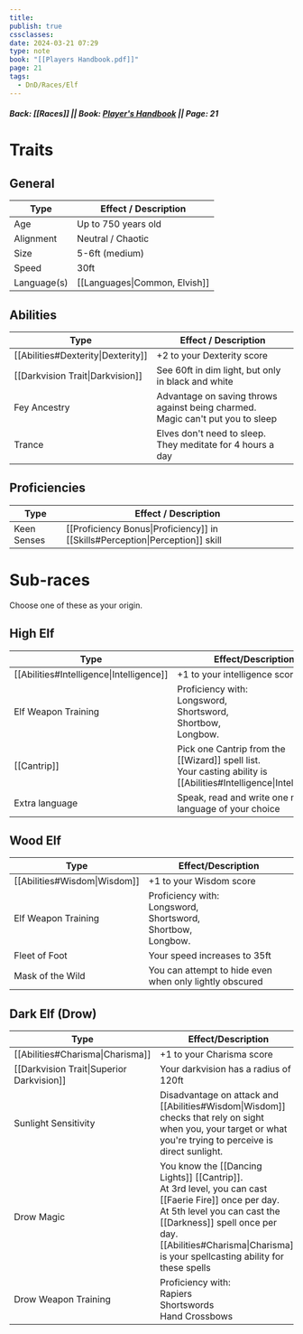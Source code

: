 ```yaml
---
title: 
publish: true
cssclasses: 
date: 2024-03-21 07:29
type: note
book: "[[Players Handbook.pdf]]"
page: 21
tags:
  - DnD/Races/Elf
---
```

##### Back: [[Races]] || Book: [Player's Handbook](https://drive.google.com/drive/folders/1O5bhpYizcIT5xxAoLOuzCRht_PVS7VSG?usp=sharing) || Page: 21

# Traits
## General
| Type        | Effect / Description          |
| ----------- | ----------------------------- |
| Age         | Up to 750 years old           |
| Alignment   | Neutral / Chaotic             |
| Size        | 5-6ft (medium)                |
| Speed       | 30ft                          |
| Language(s) | [[Languages\|Common, Elvish]] |
## Abilities
| Type                               | Effect / Description                                                              |
| ---------------------------------- | --------------------------------------------------------------------------------- |
| [[Abilities#Dexterity\|Dexterity]] | +2 to your Dexterity score                                                        |
| [[Darkvision Trait\|Darkvision]]   | See 60ft in dim light, but only in black and white                                |
| Fey Ancestry                       | Advantage on saving throws against being charmed.<br>Magic can't put you to sleep |
| Trance                             | Elves don't need to sleep. They meditate for 4 hours a day                        |
## Proficiencies
| Type        | Effect / Description                                                          |
| ----------- | ----------------------------------------------------------------------------- |
| Keen Senses | [[Proficiency Bonus\|Proficiency]] in [[Skills#Perception\|Perception]] skill |

# Sub-races
Choose one of these as your origin.
## High Elf

| Type                                     | Effect/Description                                                                                                   |
| ---------------------------------------- | -------------------------------------------------------------------------------------------------------------------- |
| [[Abilities#Intelligence\|Intelligence]] | +1 to your intelligence score                                                                                        |
| Elf Weapon Training                      | Proficiency with:<br>Longsword,<br>Shortsword,<br>Shortbow,<br>Longbow.                                              |
| [[Cantrip]]                              | Pick one Cantrip from the [[Wizard]] spell list.<br>Your casting ability is [[Abilities#Intelligence\|Intelligence]] |
| Extra language                           | Speak, read and write one more language of your choice                                                               |
## Wood Elf

| Type                         | Effect/Description                                                      |
| ---------------------------- | ----------------------------------------------------------------------- |
| [[Abilities#Wisdom\|Wisdom]] | +1 to your Wisdom score                                                 |
| Elf Weapon Training          | Proficiency with:<br>Longsword,<br>Shortsword,<br>Shortbow,<br>Longbow. |
| Fleet of Foot                | Your speed increases to 35ft                                            |
| Mask of the Wild             | You can attempt to hide even when only lightly obscured                 |


## Dark Elf (Drow)

| Type                                      | Effect/Description                                                                                                                                                                                                                                           |
| ----------------------------------------- | ------------------------------------------------------------------------------------------------------------------------------------------------------------------------------------------------------------------------------------------------------------ |
| [[Abilities#Charisma\|Charisma]]          | +1 to your Charisma score                                                                                                                                                                                                                                    |
| [[Darkvision Trait\|Superior Darkvision]] | Your darkvision has a radius of 120ft                                                                                                                                                                                                                        |
| Sunlight Sensitivity                      | Disadvantage on attack and [[Abilities#Wisdom\|Wisdom]] checks that rely on sight<br>when you, your target or what you're trying to perceive is direct sunlight.                                                                                             |
| Drow Magic                                | You know the [[Dancing Lights]] [[Cantrip]].<br>At 3rd level, you can cast [[Faerie Fire]] once per day.<br>At 5th level you can cast the [[Darkness]] spell once per day.<br>[[Abilities#Charisma\|Charisma]] is your spellcasting ability for these spells |
| Drow Weapon Training                      | Proficiency with:<br>Rapiers<br>Shortswords<br>Hand Crossbows                                                                                                                                                                                                |


